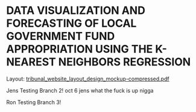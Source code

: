 # DATA VISUALIZATION AND FORECASTING OF LOCAL GOVERNMENT FUND APPROPRIATION USING THE K-NEAREST NEIGHBORS REGRESSION

Layout:
[tribunal_website_layout_design_mockup-compressed.pdf](https://github.com/pizzanoodles/thesis/files/7260988/tribunal_website_layout_design_mockup-compressed.pdf)
 
 Jens Testing Branch 2!
 oct 6 jens what the fuck is up nigga

 Ron Testing Branch 3!
